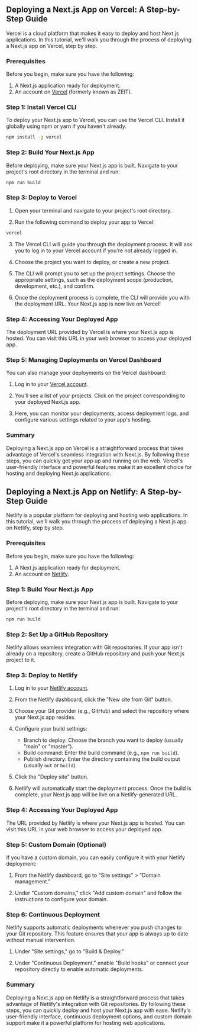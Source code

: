 ## Deploying a Next.js App on Vercel: A Step-by-Step Guide

Vercel is a cloud platform that makes it easy to deploy and host Next.js applications. In this tutorial, we'll walk you through the process of deploying a Next.js app on Vercel, step by step.

### Prerequisites

Before you begin, make sure you have the following:

1. A Next.js application ready for deployment.
2. An account on [Vercel](https://vercel.com/) (formerly known as ZEIT).

### Step 1: Install Vercel CLI

To deploy your Next.js app to Vercel, you can use the Vercel CLI. Install it globally using npm or yarn if you haven't already.

```bash
npm install -g vercel
```

### Step 2: Build Your Next.js App

Before deploying, make sure your Next.js app is built. Navigate to your project's root directory in the terminal and run:

```bash
npm run build
```

### Step 3: Deploy to Vercel

1. Open your terminal and navigate to your project's root directory.

2. Run the following command to deploy your app to Vercel:

```bash
vercel
```

3. The Vercel CLI will guide you through the deployment process. It will ask you to log in to your Vercel account if you're not already logged in.

4. Choose the project you want to deploy, or create a new project.

5. The CLI will prompt you to set up the project settings. Choose the appropriate settings, such as the deployment scope (production, development, etc.), and confirm.

6. Once the deployment process is complete, the CLI will provide you with the deployment URL. Your Next.js app is now live on Vercel!

### Step 4: Accessing Your Deployed App

The deployment URL provided by Vercel is where your Next.js app is hosted. You can visit this URL in your web browser to access your deployed app.

### Step 5: Managing Deployments on Vercel Dashboard

You can also manage your deployments on the Vercel dashboard:

1. Log in to your [Vercel account](https://vercel.com/).

2. You'll see a list of your projects. Click on the project corresponding to your deployed Next.js app.

3. Here, you can monitor your deployments, access deployment logs, and configure various settings related to your app's hosting.

### Summary

Deploying a Next.js app on Vercel is a straightforward process that takes advantage of Vercel's seamless integration with Next.js. By following these steps, you can quickly get your app up and running on the web. Vercel's user-friendly interface and powerful features make it an excellent choice for hosting and deploying Next.js applications.

## Deploying a Next.js App on Netlify: A Step-by-Step Guide

Netlify is a popular platform for deploying and hosting web applications. In this tutorial, we'll walk you through the process of deploying a Next.js app on Netlify, step by step.

### Prerequisites

Before you begin, make sure you have the following:

1. A Next.js application ready for deployment.
2. An account on [Netlify](https://www.netlify.com/).

### Step 1: Build Your Next.js App

Before deploying, make sure your Next.js app is built. Navigate to your project's root directory in the terminal and run:

```bash
npm run build
```

### Step 2: Set Up a GitHub Repository

Netlify allows seamless integration with Git repositories. If your app isn't already on a repository, create a GitHub repository and push your Next.js project to it.

### Step 3: Deploy to Netlify

1. Log in to your [Netlify account](https://www.netlify.com/).

2. From the Netlify dashboard, click the "New site from Git" button.

3. Choose your Git provider (e.g., GitHub) and select the repository where your Next.js app resides.

4. Configure your build settings:
   - Branch to deploy: Choose the branch you want to deploy (usually "main" or "master").
   - Build command: Enter the build command (e.g., `npm run build`).
   - Publish directory: Enter the directory containing the build output (usually `out` or `build`).

5. Click the "Deploy site" button.

6. Netlify will automatically start the deployment process. Once the build is complete, your Next.js app will be live on a Netlify-generated URL.

### Step 4: Accessing Your Deployed App

The URL provided by Netlify is where your Next.js app is hosted. You can visit this URL in your web browser to access your deployed app.

### Step 5: Custom Domain (Optional)

If you have a custom domain, you can easily configure it with your Netlify deployment:

1. From the Netlify dashboard, go to "Site settings" > "Domain management."

2. Under "Custom domains," click "Add custom domain" and follow the instructions to configure your domain.

### Step 6: Continuous Deployment

Netlify supports automatic deployments whenever you push changes to your Git repository. This feature ensures that your app is always up to date without manual intervention.

1. Under "Site settings," go to "Build & Deploy."

2. Under "Continuous Deployment," enable "Build hooks" or connect your repository directly to enable automatic deployments.

### Summary

Deploying a Next.js app on Netlify is a straightforward process that takes advantage of Netlify's integration with Git repositories. By following these steps, you can quickly deploy and host your Next.js app with ease. Netlify's user-friendly interface, continuous deployment options, and custom domain support make it a powerful platform for hosting web applications.